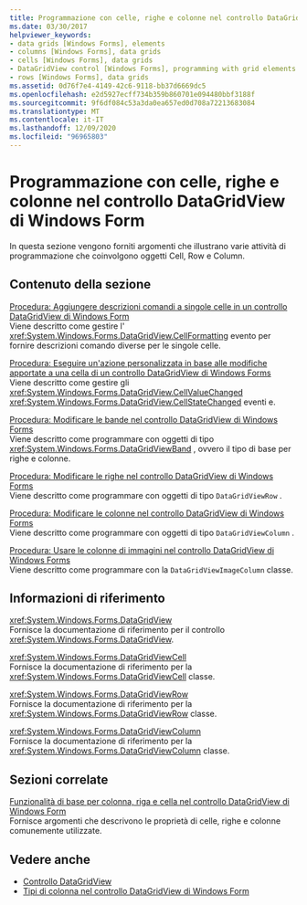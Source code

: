 ```yaml
---
title: Programmazione con celle, righe e colonne nel controllo DataGridView
ms.date: 03/30/2017
helpviewer_keywords:
- data grids [Windows Forms], elements
- columns [Windows Forms], data grids
- cells [Windows Forms], data grids
- DataGridView control [Windows Forms], programming with grid elements
- rows [Windows Forms], data grids
ms.assetid: 0d76f7e4-4149-42c6-9118-bb37d6669dc5
ms.openlocfilehash: e2d5927ecff734b359b860701e094480bbf3188f
ms.sourcegitcommit: 9f6df084c53a3da0ea657ed0d708a72213683084
ms.translationtype: MT
ms.contentlocale: it-IT
ms.lasthandoff: 12/09/2020
ms.locfileid: "96965803"
---
```

# <a name="programming-with-cells-rows-and-columns-in-the-windows-forms-datagridview-control"></a>Programmazione con celle, righe e colonne nel controllo DataGridView di Windows Form
In questa sezione vengono forniti argomenti che illustrano varie attività di programmazione che coinvolgono oggetti Cell, Row e Column.  
  
## <a name="in-this-section"></a>Contenuto della sezione  
 [Procedura: Aggiungere descrizioni comandi a singole celle in un controllo DataGridView di Windows Form](add-tooltips-to-individual-cells-in-a-wf-datagridview-control.md)  
 Viene descritto come gestire l' <xref:System.Windows.Forms.DataGridView.CellFormatting> evento per fornire descrizioni comando diverse per le singole celle.  
  
 [Procedura: Eseguire un'azione personalizzata in base alle modifiche apportate a una cella di un controllo DataGridView di Windows Forms](perform-a-custom-action-based-on-changes-in-a-cell-of-a-datagrid.md)  
 Viene descritto come gestire gli <xref:System.Windows.Forms.DataGridView.CellValueChanged> <xref:System.Windows.Forms.DataGridView.CellStateChanged> eventi e.  
  
 [Procedura: Modificare le bande nel controllo DataGridView di Windows Forms](how-to-manipulate-bands-in-the-windows-forms-datagridview-control.md)  
 Viene descritto come programmare con oggetti di tipo <xref:System.Windows.Forms.DataGridViewBand> , ovvero il tipo di base per righe e colonne.  
  
 [Procedura: Modificare le righe nel controllo DataGridView di Windows Forms](how-to-manipulate-rows-in-the-windows-forms-datagridview-control.md)  
 Viene descritto come programmare con oggetti di tipo `DataGridViewRow` .  
  
 [Procedura: Modificare le colonne nel controllo DataGridView di Windows Forms](how-to-manipulate-columns-in-the-windows-forms-datagridview-control.md)  
 Viene descritto come programmare con oggetti di tipo `DataGridViewColumn` .  
  
 [Procedura: Usare le colonne di immagini nel controllo DataGridView di Windows Forms](how-to-work-with-image-columns-in-the-windows-forms-datagridview-control.md)  
 Viene descritto come programmare con la `DataGridViewImageColumn` classe.  
  
## <a name="reference"></a>Informazioni di riferimento  
 <xref:System.Windows.Forms.DataGridView>  
 Fornisce la documentazione di riferimento per il controllo <xref:System.Windows.Forms.DataGridView>.  
  
 <xref:System.Windows.Forms.DataGridViewCell>  
 Fornisce la documentazione di riferimento per la <xref:System.Windows.Forms.DataGridViewCell> classe.  
  
 <xref:System.Windows.Forms.DataGridViewRow>  
 Fornisce la documentazione di riferimento per la <xref:System.Windows.Forms.DataGridViewRow> classe.  
  
 <xref:System.Windows.Forms.DataGridViewColumn>  
 Fornisce la documentazione di riferimento per la <xref:System.Windows.Forms.DataGridViewColumn> classe.  
  
## <a name="related-sections"></a>Sezioni correlate  
 [Funzionalità di base per colonna, riga e cella nel controllo DataGridView di Windows Form](basic-column-row-and-cell-features-wf-datagridview-control.md)  
 Fornisce argomenti che descrivono le proprietà di celle, righe e colonne comunemente utilizzate.  
  
## <a name="see-also"></a>Vedere anche

- [Controllo DataGridView](datagridview-control-windows-forms.md)
- [Tipi di colonna nel controllo DataGridView di Windows Form](column-types-in-the-windows-forms-datagridview-control.md)
